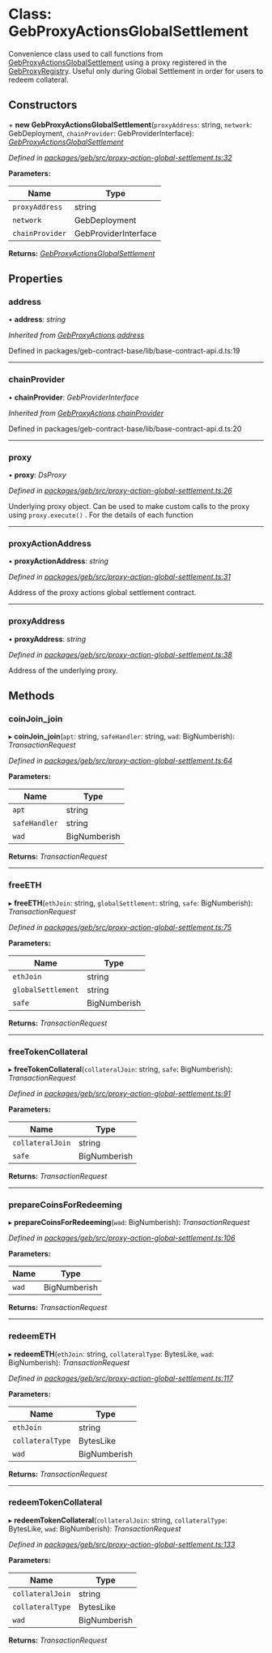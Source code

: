 # Class: GebProxyActionsGlobalSettlement

Convenience class used to call functions from [GebProxyActionsGlobalSettlement](https://github.com/reflexer-labs/geb-proxy-actions/blob/master/src/GebProxyActions.sol) using a proxy registered in the [GebProxyRegistry](https://github.com/reflexer-labs/geb-proxy-registry/blob/master/src/GebProxyRegistry.sol).
Useful only during Global Settlement in order for users to redeem collateral.

## Constructors


\+ **new GebProxyActionsGlobalSettlement**(`proxyAddress`: string, `network`: GebDeployment, `chainProvider`: GebProviderInterface): *[GebProxyActionsGlobalSettlement](gebproxyactionsglobalsettlement.md)*


*Defined in [packages/geb/src/proxy-action-global-settlement.ts:32](https://github.com/reflexer-labs/geb.js/blob/8be1111/packages/geb/src/proxy-action-global-settlement.ts#L32)*

**Parameters:**

Name | Type |
------ | ------ |
`proxyAddress` | string |
`network` | GebDeployment |
`chainProvider` | GebProviderInterface |

**Returns:** *[GebProxyActionsGlobalSettlement](gebproxyactionsglobalsettlement.md)*

## Properties

###  address

• **address**: *string*

*Inherited from [GebProxyActions](gebproxyactions.md).[address](gebproxyactions.md#address)*

Defined in packages/geb-contract-base/lib/base-contract-api.d.ts:19

___

###  chainProvider

• **chainProvider**: *GebProviderInterface*

*Inherited from [GebProxyActions](gebproxyactions.md).[chainProvider](gebproxyactions.md#chainprovider)*

Defined in packages/geb-contract-base/lib/base-contract-api.d.ts:20

___

###  proxy

• **proxy**: *DsProxy*

*Defined in [packages/geb/src/proxy-action-global-settlement.ts:26](https://github.com/reflexer-labs/geb.js/blob/8be1111/packages/geb/src/proxy-action-global-settlement.ts#L26)*

Underlying proxy object. Can be used to make custom calls to the proxy using `proxy.execute()` .
For the details of each function

___

###  proxyActionAddress

• **proxyActionAddress**: *string*

*Defined in [packages/geb/src/proxy-action-global-settlement.ts:31](https://github.com/reflexer-labs/geb.js/blob/8be1111/packages/geb/src/proxy-action-global-settlement.ts#L31)*

Address of the proxy actions global settlement contract.

___

###  proxyAddress

• **proxyAddress**: *string*

*Defined in [packages/geb/src/proxy-action-global-settlement.ts:38](https://github.com/reflexer-labs/geb.js/blob/8be1111/packages/geb/src/proxy-action-global-settlement.ts#L38)*

Address of the underlying proxy.

## Methods

###  coinJoin_join

▸ **coinJoin_join**(`apt`: string, `safeHandler`: string, `wad`: BigNumberish): *TransactionRequest*


*Defined in [packages/geb/src/proxy-action-global-settlement.ts:64](https://github.com/reflexer-labs/geb.js/blob/8be1111/packages/geb/src/proxy-action-global-settlement.ts#L64)*

**Parameters:**

Name | Type |
------ | ------ |
`apt` | string |
`safeHandler` | string |
`wad` | BigNumberish |

**Returns:** *TransactionRequest*

___

###  freeETH

▸ **freeETH**(`ethJoin`: string, `globalSettlement`: string, `safe`: BigNumberish): *TransactionRequest*


*Defined in [packages/geb/src/proxy-action-global-settlement.ts:75](https://github.com/reflexer-labs/geb.js/blob/8be1111/packages/geb/src/proxy-action-global-settlement.ts#L75)*

**Parameters:**

Name | Type |
------ | ------ |
`ethJoin` | string |
`globalSettlement` | string |
`safe` | BigNumberish |

**Returns:** *TransactionRequest*

___

###  freeTokenCollateral

▸ **freeTokenCollateral**(`collateralJoin`: string, `safe`: BigNumberish): *TransactionRequest*


*Defined in [packages/geb/src/proxy-action-global-settlement.ts:91](https://github.com/reflexer-labs/geb.js/blob/8be1111/packages/geb/src/proxy-action-global-settlement.ts#L91)*

**Parameters:**

Name | Type |
------ | ------ |
`collateralJoin` | string |
`safe` | BigNumberish |

**Returns:** *TransactionRequest*

___

###  prepareCoinsForRedeeming

▸ **prepareCoinsForRedeeming**(`wad`: BigNumberish): *TransactionRequest*


*Defined in [packages/geb/src/proxy-action-global-settlement.ts:106](https://github.com/reflexer-labs/geb.js/blob/8be1111/packages/geb/src/proxy-action-global-settlement.ts#L106)*

**Parameters:**

Name | Type |
------ | ------ |
`wad` | BigNumberish |

**Returns:** *TransactionRequest*

___

###  redeemETH

▸ **redeemETH**(`ethJoin`: string, `collateralType`: BytesLike, `wad`: BigNumberish): *TransactionRequest*


*Defined in [packages/geb/src/proxy-action-global-settlement.ts:117](https://github.com/reflexer-labs/geb.js/blob/8be1111/packages/geb/src/proxy-action-global-settlement.ts#L117)*

**Parameters:**

Name | Type |
------ | ------ |
`ethJoin` | string |
`collateralType` | BytesLike |
`wad` | BigNumberish |

**Returns:** *TransactionRequest*

___

###  redeemTokenCollateral

▸ **redeemTokenCollateral**(`collateralJoin`: string, `collateralType`: BytesLike, `wad`: BigNumberish): *TransactionRequest*


*Defined in [packages/geb/src/proxy-action-global-settlement.ts:133](https://github.com/reflexer-labs/geb.js/blob/8be1111/packages/geb/src/proxy-action-global-settlement.ts#L133)*

**Parameters:**

Name | Type |
------ | ------ |
`collateralJoin` | string |
`collateralType` | BytesLike |
`wad` | BigNumberish |

**Returns:** *TransactionRequest*
